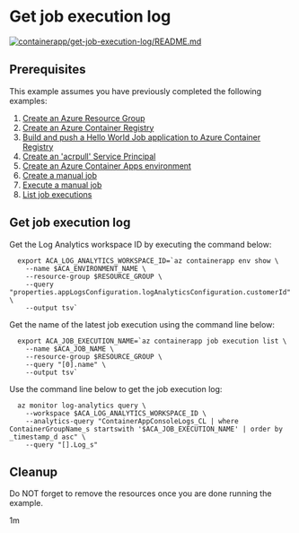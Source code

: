 # Get job execution log

[![containerapp/get-job-execution-log/README.md](https://github.com/Azure-Samples/java-on-azure-examples/actions/workflows/containerapp_get-job-execution-log_README_md.yml/badge.svg)](https://github.com/Azure-Samples/java-on-azure-examples/actions/workflows/containerapp_get-job-execution-log_README_md.yml)

## Prerequisites

<!-- 

  if [[ -z $REGION ]]; then
    export REGION=westus
  fi

  -->
<!-- workflow.cron(0 9 * * 3) -->
<!-- workflow.include(../../acr/helloworldjob/README.md) -->
<!-- workflow.include(../list-job-executions/README.md) -->

This example assumes you have previously completed the following examples:

1. [Create an Azure Resource Group](../../group/create/README.md)
1. [Create an Azure Container Registry](../../acr/create/README.md)
1. [Build and push a Hello World Job application to Azure Container Registry](../../acr/helloworldjob/README.md)
1. [Create an 'acrpull' Service Principal](../../acr/create-acrpull-service-principal/README.md)
1. [Create an Azure Container Apps environment](../create-environment/README.md)
1. [Create a manual job](../create-manual-job/README.md)
1. [Execute a manual job](../execute-manual-job/README.md)
1. [List job executions](../list-job-executions/README.md)

## Get job execution log

Get the Log Analytics workspace ID by executing the command below:

<!-- workflow.skip() -->
```shell
  export ACA_LOG_ANALYTICS_WORKSPACE_ID=`az containerapp env show \
    --name $ACA_ENVIRONMENT_NAME \
    --resource-group $RESOURCE_GROUP \
    --query "properties.appLogsConfiguration.logAnalyticsConfiguration.customerId" \
    --output tsv`
```

Get the name of the latest job execution using the command line below:

<!-- workflow.skip() -->
```shell
  export ACA_JOB_EXECUTION_NAME=`az containerapp job execution list \
    --name $ACA_JOB_NAME \
    --resource-group $RESOURCE_GROUP \
    --query "[0].name" \
    --output tsv`
```

Use the command line below to get the job execution log:

<!-- workflow.skip() -->
```shell
  az monitor log-analytics query \
    --workspace $ACA_LOG_ANALYTICS_WORKSPACE_ID \
    --analytics-query "ContainerAppConsoleLogs_CL | where ContainerGroupName_s startswith '$ACA_JOB_EXECUTION_NAME' | order by _timestamp_d asc" \
    --query "[].Log_s"
``` 

<!-- workflow.directOnly()

  sleep 60
  az group delete --name $RESOURCE_GROUP --yes || true

  -->

## Cleanup

Do NOT forget to remove the resources once you are done running the example.

1m
